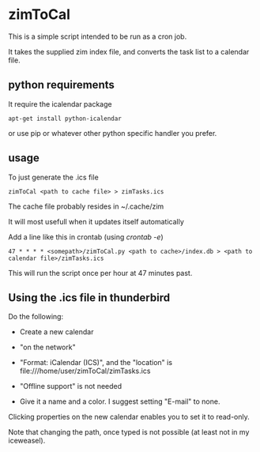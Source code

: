 zimToCal
=========

This is a simple script intended to be run as a cron job.

It takes the supplied zim index file, and converts the task list to a calendar file.


python requirements
--------------------

It require the icalendar package

    apt-get install python-icalendar

or use pip or whatever other python specific handler you prefer.


usage
------

To just generate the .ics file

    zimToCal <path to cache file> > zimTasks.ics
    
The cache file probably resides in ~/.cache/zim

It will most usefull when it updates itself automatically

Add a line like this in crontab (using *crontab -e*)

    47 * * * * <somepath>/zimToCal.py <path to cache>/index.db > <path to calendar file>/zimTasks.ics

This will run the script once per hour at 47 minutes past.



Using the .ics file in thunderbird
--------------------------------------

Do the following:

  - Create a new calendar

  - "on the network"
  
  - "Format: iCalendar (ICS)", and the "location" is file:///home/user/zimToCal/zimTasks.ics
  
  - "Offline support" is not needed
  
  - Give it a name and a color. I suggest setting "E-mail" to none.
  
Clicking properties on the new calendar enables you to set it to read-only.
  
Note that changing the path, once typed is not possible (at least not in my iceweasel).
